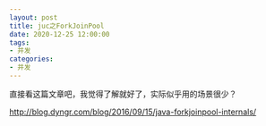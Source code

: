 ```yaml
---
layout: post
title: juc之ForkJoinPool
date: 2020-12-25 12:00:00
tags: 
- 并发
categories:
- 并发
---
```


直接看这篇文章吧，我觉得了解就好了，实际似乎用的场景很少？

http://blog.dyngr.com/blog/2016/09/15/java-forkjoinpool-internals/
